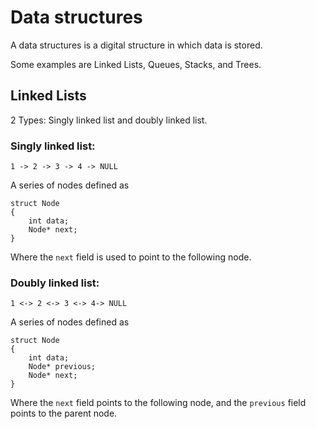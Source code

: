 # Data structures
A data structures is a digital structure in which data is stored.

Some examples are Linked Lists, Queues, Stacks, and Trees.

## Linked Lists
2 Types: Singly linked list and doubly linked list.


### Singly linked list: 

    1 -> 2 -> 3 -> 4 -> NULL

A series of nodes defined as

    struct Node
    {
        int data;
        Node* next;
    }

Where the `next` field is used to point to the following node.

### Doubly linked list:

    1 <-> 2 <-> 3 <-> 4-> NULL

A series of nodes defined as

    struct Node
    {
        int data;
        Node* previous;
        Node* next;
    }

Where the `next` field points to the following node, and the `previous` field points to the parent node.


